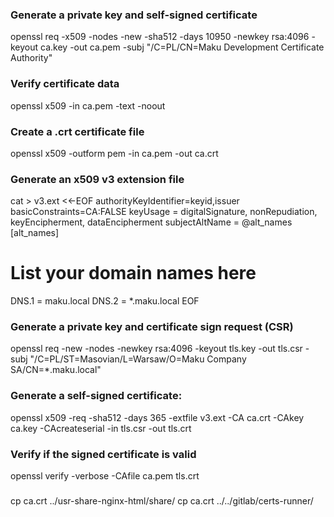 ### Generate a private key and self-signed certificate
openssl req -x509 -nodes -new -sha512 -days 10950 -newkey rsa:4096 -keyout ca.key -out ca.pem -subj "/C=PL/CN=Maku Development Certificate Authority"

### Verify certificate data
openssl x509 -in ca.pem -text -noout

### Create a .crt certificate file
openssl x509 -outform pem -in ca.pem -out ca.crt

### Generate an x509 v3 extension file
cat > v3.ext <<-EOF
authorityKeyIdentifier=keyid,issuer
basicConstraints=CA:FALSE
keyUsage = digitalSignature, nonRepudiation, keyEncipherment, dataEncipherment
subjectAltName = @alt_names 
[alt_names]
# List your domain names here
DNS.1 = maku.local
DNS.2 = *.maku.local
EOF

### Generate a private key and certificate sign request (CSR)
openssl req -new -nodes -newkey rsa:4096 -keyout tls.key -out tls.csr -subj "/C=PL/ST=Masovian/L=Warsaw/O=Maku Company SA/CN=*.maku.local"

### Generate a self-signed certificate:
openssl x509 -req -sha512 -days 365 -extfile v3.ext -CA ca.crt -CAkey ca.key -CAcreateserial -in tls.csr -out tls.crt

### Verify if the signed certificate is valid
openssl verify -verbose -CAfile ca.pem tls.crt

### 
cp ca.crt ../usr-share-nginx-html/share/
cp ca.crt ../../gitlab/certs-runner/
